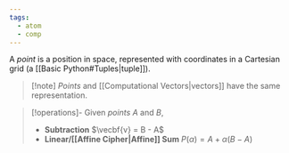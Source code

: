 ```yaml
---
tags:
  - atom
  - comp
---
```

A *point* is a position in space, represented with coordinates in a Cartesian grid (a [[Basic Python#Tuples|tuple]]).

> [!note]  *Points* and [[Computational Vectors|vectors]] have the same representation.

> [!operations]- Given *points* $A$ and $B$,
> - **Subtraction**
>   $\vecbf{v} = B - A$
> - **Linear/[[Affine Cipher|Affine]] Sum**
>   $P(\alpha) = A + \alpha(B-A)$
